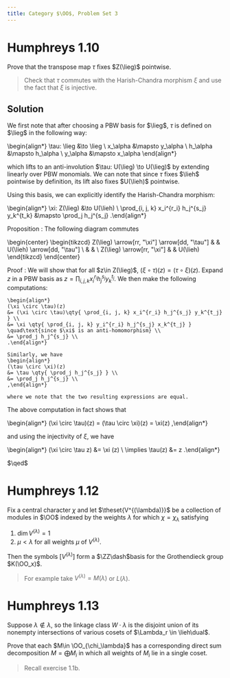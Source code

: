 ```yaml
---
title: Category $\OO$, Problem Set 3
---
```



# Humphreys 1.10

Prove that the transpose map $\tau$ fixes $Z(\lieg)$ pointwise.

> Check that $\tau$ commutes with the Harish-Chandra morphism $\xi$ and use the fact that $\xi$ is injective.

## Solution

We first note that after choosing a PBW basis for $\lieg$, $\tau$ is defined on $\lieg$ in the following way:


\begin{align*}
\tau: \lieg &\to \lieg \\
x_\alpha &\mapsto y_\alpha \\
h_\alpha &\mapsto h_\alpha \\
y_\alpha &\mapsto x_\alpha
\end{align*}

which lifts to an anti-involution $\tau: U(\lieg) \to U(\lieg)$ by extending linearly over PBW monomials.
We can note that since $\tau$ fixes $\lieh$ pointwise by definition, its lift also fixes $U(\lieh)$ pointwise.

Using this basis, we can explicitly identify the Harish-Chandra morphism:

\begin{align*}
\xi: Z(\lieg) &\to U(\lieh) \\
\prod_{i, j, k} x_i^{r_i} h_j^{s_j} y_k^{t_k} &\mapsto \prod_j h_j^{s_j}
.\end{align*}

Proposition
:   The following diagram commutes

\begin{center}
\begin{tikzcd}
Z(\lieg) \arrow[rr, "\xi"] \arrow[dd, "\tau"] &  & U(\lieh) \arrow[dd, "\tau"] \\
                                              &  &                             \\
Z(\lieg) \arrow[rr, "\xi"]                    &  & U(\lieh)                   
\end{tikzcd}
\end{center}

Proof
:   We will show that for all $z\in Z(\lieg)$, $(\xi \circ \tau)(z) = (\tau \circ \xi)(z)$.
    Expand $z$ in a PBW basis as $z = \prod_{i, j, k} x_i^{r_i} h_j^{s_j} y_k^{t_j}$.
    We then make the following computations:
    
    \begin{align*}
    (\xi \circ \tau)(z) 
    &= (\xi \circ \tau)\qty{ \prod_{i, j, k} x_i^{r_i} h_j^{s_j} y_k^{t_j} } \\
    &= \xi \qty{ \prod_{i, j, k} y_i^{r_i} h_j^{s_j} x_k^{t_j} }  \quad\text{since $\xi$ is an anti-homomorphism} \\
    &= \prod_j h_j^{s_j} \\
    .\end{align*}

    Similarly, we have
    \begin{align*}
    (\tau \circ \xi)(z) 
    &= \tau \qty{ \prod_j h_j^{s_j} } \\
    &= \prod_j h_j^{s_j} \\
    ,\end{align*}

    where we note that the two resulting expressions are equal.
    

The above computation in fact shows that

\begin{align*}
(\xi \circ \tau)(z) = (\tau \circ \xi)(z) = \xi(z)
,\end{align*}

and using the injectivity of $\xi$, we have

\begin{align*}
(\xi \circ \tau z) &= \xi (z) \\
\implies \tau(z) &= z
.\end{align*}

$\qed$




# Humphreys 1.12

Fix a central character $\chi$ and let $\theset{V^{(\lambda)}}$ be a collection of modules in $\OO$ indexed by the weights $\lambda$ for which $\chi = \chi_\lambda$ satisfying

1. $\dim V^{(\lambda)} = 1$
2. $\mu < \lambda$ for all weights $\mu$ of $V^{(\lambda)}$.

Then the symbols $[V^{(\lambda)}]$ form a $\ZZ\dash$basis for the Grothendieck group $K(\OO_x)$.

> For example take $V^{(\lambda)} = M(\lambda)$ or $L(\lambda)$.

# Humphreys 1.13

Suppose $\lambda \not\in \lambda$, so the linkage class $W\cdot \lambda$ is the disjoint union of its nonempty intersections of various cosets of $\Lambda_r \in \lieh\dual$.

Prove that each $M\in \OO_{\chi_\lambda}$ has a corresponding direct sum decomposition $M = \bigoplus M_i$ in which all weights of $M_i$ lie in a single coset.

> Recall exercise 1.1b.

